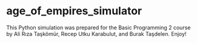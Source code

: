 # age_of_empires_simulator
This Python simulation was prepared for the Basic Programming 2 course by Ali Rıza Taşkömür, Recep Utku Karabulut, and Burak Taşdelen. Enjoy!
